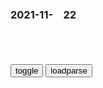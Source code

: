 ### 2021-11-　22

```note
```

<table id="tbc" style="white-space:pre-wrap">
</table>
<button onclick="toggleb()">toggle</button>
<button onclick="loadparse()">loadparse</button>
<br>
<!-- 🌸<br>🍅-　-🍑<hr>🍀 -->
<pre>
<textarea rows="30" cols="100" style="display: none" id="tar">

<font size="2"><b>
那年那兔那些事儿：兔子设下鸿门宴，奈何校长耳朵不好，只能放枪,动漫,g产动漫,好看视频</b></font><br>
https://haokan.baidu.com/v?vid=12508064380245447111&sfrom=baidu-feed

大家不要慌张，校长耳朵不好，我们想跟他沟通，得放枪。

<font size="1" style="color:#DCDCDC"><b>2021/12/9 下午5:05:38</b></font><br>

<font size="2"><b>
古代刺杀皇帝的100种方法，每一种都笑得我肚儿痛,搞笑,幽默短剧,好看视频</b></font><br>
https://haokan.baidu.com/v?vid=11052555376354905854&sfrom=baidu-feed

<font size="1" style="color:#DCDCDC"><b>2021/12/9 下午5:07:21</b></font><br>

<p><font size="4"><b>
看看纳粹精锐大规模内部清洗有多迅速，一个也跑不掉，真人真事,影视,战争片,好看视频</b></font></p>
https://haokan.baidu.com/v?vid=1622451726878107456&sfrom=baidu-feed

施陶芬贝格原本是一名全心全意拥护阿道夫希特勒的纳粹j人。

他只看到战争带来的无情杀戮，跟希特勒的说法完全不一样。

拯救德g的唯一方法，就是消灭希特勒和他的支持者。然后控z整个柏林，与盟军讲和。

施陶芬贝格也发现反抗组织只会说空话，而提不出具体的方案。

瓦尔基里行动
原本是希特勒用来防止d卫j叛变的。

s死希特勒之后通过预备役j人控z柏林。

<font size="1" style="color:#DCDCDC"><b>2021/11/22 下午4:41:16</b></font>

<font size="2"><b>
少帅：张学良带队包围蒋府，反抗的士兵全部就地正法，场面太震撼,影视,战争片,好看视频</b></font><br>
https://haokan.baidu.com/v?vid=14202407791375387758&sfrom=baidu-feed

成功了，g人的福分。失败了，我张学良一人扛着。

<font size="1" style="color:#DCDCDC"><b>2021/12/7 上午10:53:56</b></font><br>

<p><font size="4"><b>
斯宾诺莎：爱好永恒，可以培养心灵_腾讯新闻</b></font>
https://new.qq.com/omn/20211030/20211030A0AFAS00.html

爱好永恒无限的东西，却可以培养我们的心灵，使得它经常欢欣愉快，不会受到苦恼的侵袭，因此，它最值得我们用全力去追求，去探寻。
《知性改进论》

<font size="1" style="color:#DCDCDC"><b>2021/11/22 下午3:26:16</b></font>

<p><font size="4"><b>
【格雷厄姆的馈赠：价... - @全球视频精选Premium的微博 - 微博</b></font></p>
https://weibo.com/7453068321/L2tJydpjT

因为有风险，所以1美元的东西，要50美分以下买。他就是要买低估的东西。

所有格雷厄姆的学生，都有一个共同点，他们几乎从不亏钱。

买的要便宜，便宜到不管发生什么，都伤不到我们。

沃伦，别太急着赚钱，钱不会改变你的生活方式。或许会改变女人的生活方式，我们的妻子可能会过得不一样。但是你看，我们俩穿一样的衣服，也去同样的地方吃饭。所以，慢慢来。

他对人很坦诚，
他对公众毫无保留
他希望自己的学生都学会。

他总是这样，从来不求回报。他过生日的时候，他送礼物给参加他生日聚会的人，因为他觉得快乐的人是他。

激进的投资者做的事情是有益的。有很多公司，没尽到本分，不努力经营，激进的投资者可以督促这些公司。

他不必每周四下午都去哥伦比亚大学，给二十几个学生讲课。这些学生里，很多人可能还不知道，这样的机会多难得。
格雷厄姆几十年如一日，根本不求回报。

他就是希望对别人更好，而不在乎别人对自己怎么样。

我们已经研究二三十年了，实事求是地说，你可以选择抛硬币，或者听信专家们的一致意见，结果几乎总是没什么差别。

至于为什么预测不可靠，在华尔街上，每个人都精明极了，他们的精明互相抵消了。他们知道的，差不多都已经反映到股价上了。因此，决定将来如何，是他们不知道的。

<font size="1" style="color:#DCDCDC"><b>2021/11/22 下午3:23:30</b></font>

<font size="2"><b>
【彼得·林奇：很多人... - @全球视频精选Premium的微博 - 微博</b></font><br>
https://weibo.com/7453068321/L4DJnaL1a

彼得·林奇：很多人等待回调时错过的回报反而比回调损失更大

股市确实很吸引人，但这跟扔硬币一样。两年后会涨还是会跌，我也不知道。

如果你想离场的话，你最好现在就卖掉。

如果你一两年内需要这笔钱的话，你真的不该买股票。

<font size="1" style="color:#DCDCDC"><b>2021/12/6 上午9:58:30</b></font><br>

<p><font size="4"><b>
苏联出兵东b：接收东b？劫收东北？真的没有免费的午餐！_网易订阅</b></font>
https://www.163.com/dy/article/E6RKH8NF054307PS.html

<font size="1" style="color:#DCDCDC"><b>2021/11/22 下午1:42:25</b></font>

<p><font size="4"><b>
抗战胜利后gmdzq对沦陷区可怕的“劫收”_历史_凤凰网</b></font>
https://news.ifeng.com/history/zhongguoxiandaishi/200811/1124_7179_892024.shtml

<font size="1" style="color:#DCDCDC"><b>2021/11/22 下午1:42:43</b></font>

<p><font size="4"><b>
乐天百货撤离 威高集团全面接盘_嘉禾</b></font>
https://www.sohu.com/a/328914375_124729

<font size="1" style="color:#DCDCDC"><b>2021/11/22 下午1:36:39</b></font>

<p><font size="4"><b>
定了！原东马路乐天要改天津仁恒伊势丹！开业时间是……</b></font>
https://baijiahao.baidu.com/s?id=1654054446985511911&wfr=spider&for=pc

<font size="1" style="color:#DCDCDC"><b>2021/11/22 下午1:38:47</b></font>

<p><font size="4"><b>
台湾远东集团在大l投资企业因违法违规被依法查处</b></font>
https://mbd.baidu.com/newspage/data/landingsuper?context=%7B%22nid%22%3A%22news_10197641005254428977%22%7D

<font size="1" style="color:#DCDCDC"><b>2021/11/22 下午1:33:22</b></font>

<p><font size="4"><b>
【那年那兔那些事儿】那些年“流氓兔”对小钱钱的执着合集_哔哩哔哩_bilibili</b></font>
https://www.bilibili.com/video/av27280575

<font size="1" style="color:#DCDCDC"><b>2021/11/22 下午1:47:21</b></font>

<font size="2"><b>
那年那兔：骆驼拼命的打仗，兔子很享受，不停的吃西瓜！,动漫,g产动漫,好看视频</b></font><br>
https://haokan.baidu.com/v?vid=1385677811679646993&sfrom=baidu-feed

亲，要忍耐啊。咱们省下的这些钱用在了更需要用的地方。

<font size="1" style="color:#DCDCDC"><b>2021/12/3 上午10:54:43</b></font><br>

<p><font size="4"><b>
那年那兔那些事：兔子制定了作战计划,但现在就缺钱,上哪弄去啊|兔子_新浪新闻</b></font>
http://k.sina.com.cn/article_7029178290_v1a2f8bfb200100stdo.html

<font size="1" style="color:#DCDCDC"><b>2021/11/22 下午1:54:03</b></font>

<p><font size="4"><b>
那年那兔那些事儿：兔子很缺钱啊，那就摆地摊吧！,动漫,g产动漫,好看视频</b></font>
https://haokan.baidu.com/v?pd=wisenatural&vid=5461430407828251155

<font size="1" style="color:#DCDCDC"><b>2021/11/22 下午1:55:48</b></font>

<p><font size="4"><b>
那年那兔那些事儿：兔子太会做生意了，把武器卖给战争双方！-动漫-高清完整正版视频在线观看-优酷</b></font>
https://v.youku.com/v_show/id_XNDI4NDEwNDcwNA==.html

<font size="1" style="color:#DCDCDC"><b>2021/11/22 下午2:15:06</b></font>

<p><font size="4"><b>
那年那兔那些事：小钱钱真心甜,兔子两边卖武器,买火箭弹送电池|火箭弹|武器_新浪新闻</b></font>
http://k.sina.com.cn/article_6897682496_v19b22484000100u8km.html

<font size="1" style="color:#DCDCDC"><b>2021/11/22 下午2:15:49</b></font>

<font size="2"><b>
那年那兔：骆驼拿出宝贝，兔子立马答应它的条件,动漫,g产动漫,好看视频</b></font><br>
https://haokan.baidu.com/v?vid=4370763125564672041&sfrom=baidu-feed

<font size="1" style="color:#DCDCDC"><b>2021/12/7 上午10:18:01</b></font><br>

<p><font size="4"><b>
那年那兔那些事：兔子啥都敢卖，成为五大流动武器贩卖商,动漫,g产动漫,好看视频</b></font>
https://haokan.baidu.com/v?pd=wisenatural&vid=7328352150875607516

<font size="1" style="color:#DCDCDC"><b>2021/11/22 下午2:17:17</b></font>

<font size="4"><b>
那年那兔那些事儿：兔子带着鹰酱家的科学与技术，建设美好家乡,动漫,g产动漫,好看视频</b></font><br>
https://haokan.baidu.com/v?vid=4529900328898083991&sfrom=baidu-feed

如果我们什么都不做，那大g梦，永远都只存在梦里。

鹰酱家的东西，就是鹰酱假的东西，人家也是一点一点建设起来的。

<font size="1" style="color:#DCDCDC"><b>2021/11/24 下午1:29:56</b></font>
<font size="4"><b>
那年那兔那些事儿：兔子来到鹰酱家参观航母，满眼充满了羡慕,动漫,g产动漫,好看视频</b></font><br>
https://haokan.baidu.com/v?vid=12867164276760509597&sfrom=baidu-feed

秦们，大g梦的实现，不纯靠嘴。

<font size="1" style="color:#DCDCDC"><b>2021/11/23 下午4:05:20</b></font>

<p><font size="4"><b>
那年那兔那些事儿：兔子鹰酱对战，说啥也不开战，就是互骂,动漫,g产动漫,好看视频</b></font>
https://haokan.baidu.com/v?vid=3321955671107501566&sfrom=baidu-feed

<font size="1" style="color:#DCDCDC"><b>2021/11/22 下午2:24:25</b></font>

<p><font size="4"><b>
那年那兔：秃子打不过兔子，只能拿着喇叭，逞一时口舌之快,动漫,g产动漫,好看视频</b></font>
https://haokan.baidu.com/v?vid=8634243679684166097&sfrom=baidu-feed

<font size="1" style="color:#DCDCDC"><b>2021/11/22 下午2:37:50</b></font>

<p><font size="4"><b>
那年那兔那些事：鹰酱和兔子两边卖武器，为了g际援助，走到一起_腾讯视频</b></font>
https://v.qq.com/x/page/o32272d69jj.html

<font size="1" style="color:#DCDCDC"><b>2021/11/22 下午2:19:35</b></font>

<p><font size="4"><b>
【经济】 130903 关于小钱钱的问题【那年那兔那些事儿吧】_百度贴吧</b></font>
https://tieba.baidu.com/p/2573266063?red_tag=2813354933

　kong1
本吧的兔子都是基本爱g的兔子。但大多数小兔子都没有小钱钱。其他有很多有小钱钱的小兔子都移m的移m，醉生梦死的醉生梦死。为了本吧的小兔子们都有小钱钱，能有更多的精力爱g。
让我们这些爱g的小兔子都有小钱钱。我们一定会更加支持伟大的祖g，更支持我们gj的j队建设。
经常给我们点内幕消息啊。让我们赚点小钱钱啊。我相信我们本吧的小兔子有小钱钱了都会给灾区rm捐款。给g防事业捐款的哦。总比那些长着兔子脸却是外g身份的莫些人把我们的辛苦钱赚走存在g外好哇！

<font size="1" style="color:#DCDCDC"><b>2021/11/22 下午1:48:07</b></font>

<p><font size="4"><b>
活捉m广志是什么梗？ - 知乎</b></font>
https://www.zhihu.com/question/63181870?sort=created

冬天is卡m
帝g陆j之花，m广志旅团长

d门祝
大地的逆子（随意改变地貌，破坏大地母亲的平静）

导演部僭位者（导演部站在他这边）

战场魔术师（导演部站在他这边）

<font size="1" style="color:#DCDCDC"><b>2021/11/22 下午2:00:42</b></font>

<p><font size="4"><b>
阿塔新规：禁止播放有女性的电视剧</b></font>
https://mbd.baidu.com/newspage/data/landingsuper?context=%7B%22nid%22%3A%22news_8775442969619801620%22%7D

<font size="1" style="color:#DCDCDC"><b>2021/11/22 下午1:32:21</b></font>

<p><font size="4"><b>
立陶宛首都是白俄罗斯领土？这个主张我们可以支持！</b></font>
https://m.thepaper.cn/baijiahao_15491619

<font size="1" style="color:#DCDCDC"><b>2021/11/22 上午10:16:21</b></font>

</textarea>
</pre>
<!-- 🍀<br>🍑-　-🍅<hr>🌸 -->

```tip
```

<script src="https://cdn.jsdelivr.net/npm/jquery@3.5.1/dist/jquery.min.js"></script>

<link rel="stylesheet" href="https://cdn.jsdelivr.net/gh/fancyapps/fancybox@3.5.7/dist/jquery.fancybox.min.css" />
<script src="https://cdn.jsdelivr.net/gh/fancyapps/fancybox@3.5.7/dist/jquery.fancybox.min.js"></script>

<script type="text/javascript">

var __urlRegex = /(\b(https?|ftp|file):\/\/[-A-Z0-9+&@#\/%?=~_|!:,.;]*[-A-Z0-9+&@#\/%=~_|])/ig;
var __imgRegex = /\.(?:jpe?g|gif|png)$/i;

loadparse();

function parseURL($string){

    var exp = __urlRegex;
    return $string.replace(exp,function(match){
            __imgRegex.lastIndex=0;
            if(__imgRegex.test(match)){
                return '<a data-fancybox="gallery" href="' + match.replace("/p=700", "")
                 + '"><img src="' + match.replace("/p=700", "/p=160x200")+'" width="64"></a>';
            }
            else{
                return '<a href="' + match + '" target="_blank">' + match + '</a>';
            }
        }
    );
}

function loadparse() {
  tbc.innerHTML = parseURL(tar.value);
}

function toggleb() {
  var x = document.getElementById("tar");
  if (x.style.display === "none") {
    x.style.display = "";
  } else {
    x.style.display = "none";
  }
}

</script>
